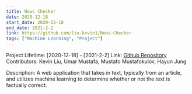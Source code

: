 ```yaml
---
title: News Checker
date: 2020-12-18
start_date: 2020-12-18
end_date: 2021-2-2
link: https://github.com/liu-kevin1/News-Checker
tags: ["Machine Learning", "Project"]
---
```

Project Lifetime: [2020-12-18] - [2021-2-2]
Link: [Github Repository](https://github.com/liu-kevin1/News-Checker)
Contributors: Kevin Liu, Umar Mustafa, Mustafo Mustafokulov, Hayun Jung

Description:
A web application that takes in text, typically from an article, and utilizes machine learning to determine whether or not the text is factually correct.